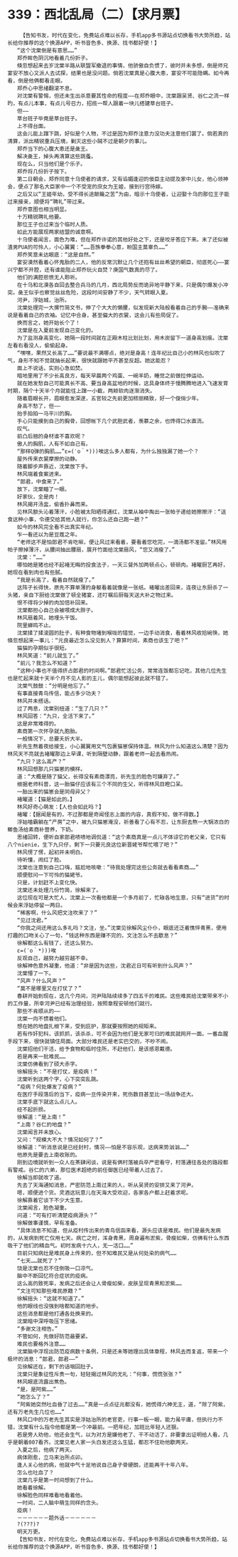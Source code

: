 # 339：西北乱局（二）【求月票】
        【告知书友，时代在变化，免费站点难以长存，手机app多书源站点切换看书大势所趋，站长给你推荐的这个换源APP，听书音色多、换源、找书都好使！】
       “这个沈棠倒是有意思……”
       郑乔眸色阴沉地看着几份折子。
       倏忽想起来去岁沈棠半路从联盟军撤退的事情，他骄傲自负惯了，彼时并未多想，倒是师兄宴安不放心又派人去试探，结果也是没问题。倘若沈棠真是心腹大患，宴安不可能隐瞒。如今再看，倒是他俩都看走眼。
       郑乔心中思绪翻滚不息。
       对沈棠有警惕，但还未生出杀意要其性命的程度——在郑乔眼中，沈棠跟吴贤、谷仁之流一样旳，有点儿本事，有点儿号召力，招揽一帮人跟着一块儿搭建草台班子。
       但——
       草台班子毕竟是草台班子。
       上不得台面。
       这会儿能上蹿下跳，好似是个人物，不过是因为郑乔注意力没功夫注意他们罢了。倘若真的清算，派出精锐重兵压境，剿灭这些小贼不过是朝夕的事儿。
       郑乔当下的心腹大患还是彘王。
       解决彘王，掉头再清算这些跳蚤。
       现在么，只当他们是个乐子。
       郑乔将几份折子按下。
       第二日朝会，郑乔同意十乌使者的请求，又有谄媚逢迎的佞臣主动提及家中儿女，他心领神会，便点了那名大臣家中一个不受宠的庶女为王姬，接到行宫待嫁。
       之后又以“王姬年幼，受不得长途颠簸之苦”为由，暗示十乌使者，让迎娶十乌的那位王子能过来接亲，顺便将“聘礼”带过来。
       郑乔意图也相当明显。
       十万精锐聘礼他要。
       那位王子也过来当个临时人质。
       如此方能展现两家结盟的诚意啊。
       十乌使者闻言，面色为难，但在郑乔许诺的其他好处之下，还是咬牙答应下来。末了还似被渣男PUA的可怜人，小心翼翼：“……吾族拳拳心意，盼国主莫辜负……”
       郑乔笑意未达眼底：“这是自然。”
       宴安漠然看着心怀鬼胎的二人，他的反常沉默让几个还抱有丝丝希望的朝臣，彻底死心——宴兴宁都不开腔，还有谁能阻止郑乔玩火自焚？庚国气数真的尽了。
       他们的满腔悲愤无人聆听。
       在十乌和北漠各自回去整合兵马的几月，西北局势反而诡异地平静下来，只是偶尔爆发小冲突。彘王似乎也察觉丝丝危险，这段时间安静了不少，天气转眼入夏。
       河尹，浮姑城，治所。
       沈棠处理完一大摞竹简文书，伸了个大大的懒腰，似发现新大陆般看着自己的手腕——准确来说是看着自己的衣袖。记忆中合身，甚至偏大的衣裳，这会儿有些局促了。
       换而言之，她开始长个了！
       沈棠是在入夏前发现自己变化的。
       为了监测身高变化，她隔一段时间就在正殿木柱比划比划，用木炭留下一道身高划痕。沈棠左看右看没人，偷偷起身。
       “嘿嘿，果然又长高了……”要说最不满哪点，绝对是身高！连年纪比自己小的林风也似吹了气，身形不知不觉就抽长起来，很快就跟她平齐甚至反超。她这能忍？
       面上不说话，实则心急如焚。
       暗地里用了不少长高良方，每天早晨两个鸡蛋、一碗羊奶，睡觉之前做拉伸运动。
       就在她发愁自己可能真长不高、要当身高盆地的时候，这具身体终于慢腾腾地进入飞速发育时期，隔个十天半个月就能往上蹿一小截，两颊软肉逐渐消失。
       随着眉眼长开，眉眼愈发深邃，五官较之先前更加秾丽精致，好一个俊俏少年。
       身高不愁了，但——
       抬手拍拍一马平川的胸。
       手心只能摸到自己的胸骨，回想帐下几个武胆武者，羡慕之余，也馋得口水直流。
       叹气。
       前凸后翘的身材谁不喜欢呢？
       傲人的胸肌，人有不如自己有。
       “那样Q弹的胸肌……”ε=(′ο｀*)))唉这么多人都有，为什么独独漏了她一个？
       屋外传来衣裳摩擦的动静。
       随着脚步声靠近，沈棠放下手。
       林风端着食案进来。
       “郎君，中食来了。”
       放下，沈棠瞄了一眼。
       好家伙，全是肉！
       林风揭开汤盅，偷香扑鼻而来。
       见林风额头沁着薄汗，小脸被太阳晒得通红，沈棠从袖中掏出一张帕子递给她擦擦汗：“送食这种小事，令德交给其他人就行，你怎么还自己跑一趟？”
       如今的林风完全看不出真实年纪。
       乍一看还以为是豆蔻之年。
       “老师这不是怕郎君不肯吃嘛，便让风过来看着，要看着您吃完，一滴汤都不准留。”林风用帕子擦掉薄汗，从腰间抽出腰扇，展开竹面给沈棠扇风，“您又消瘦了。”
       沈棠：“……”
       哪怕她是猪也经不起褚无晦的投食法子，一天三餐外加两顿点心，顿顿肉。褚曜厨艺再好，她现在看到肉也有些腻。
       “我是长高了，看着自然就瘦了。”
       这阵子长得快，原先不算单薄的身躯看着就像是一张纸。褚曜出差回来，连夜让东厨杀了一头猪，亲自下厨给沈棠做了顿全猪宴，还叮嘱后厨每天送大补之物过来。
       恨不得将少掉的肉加倍补回来。
       沈棠都担心自己会被喂成大胖子。
       林风扇着风，她埋头干饭。
       院里蝉鸣不止。
       沈棠揉了揉滚圆的肚子，有种食物堵到喉咙的错觉，一边手动消食，看着林风收拾碗筷，她倏忽想起来一事儿：“元良最近怎么没见到人？算算时间，素商也该生了吧？”
       猫猫的孕期似乎很短。
       林风笑道：“前儿就生了。”
       “前儿？我怎么不知道？”
       “这种小事也不值得挤占郎君的时间啊。”郎君忙活公务，常常连饭都忘记吃，其他几位先生也是忙起来就十天半个月不见人影的主儿，偶尔能想起彼此就不错了。
       沈棠气鼓鼓：“分明是他忘了。”
       有事直接青鸟传信，能占多少功夫？
       林风并未搭话。
       过了两息，沈棠别扭道：“生了几只？”
       林风回答：“九只，全活下来了。”
       这是非常难得的。
       素商第一次怀孕就九胞胎。
       一般情况下，总要夭折大半。
       祈先生熬着夜给接生，小心翼翼用文气包裹猫崽保持体温。林风为什么知道这么清楚？因为林风天不亮就去褚曜那边上早课，听到隔壁动静，跟着老师一起去看热闹。
       “九只？这么高产？”
       林风回想那几只猫崽的模样。
       道：“大概是随了猫父，长得没有素商漂亮，祈先生的脸色可嫌弃了。”
       根据老师科普，这一胎猫仔应该有三个不同的生父，听得林风目瞪口呆。
       一胎出来的猫崽会是同母异父？
       褚曜道：【猫是如此的。】
       林风好奇心萌发：【人也会如此吗？】
       褚曜：【据闻是有的，不过那都是奇闻怪志上面的内容，真假不知，做不得数。】
       浮姑喵霸躺在“产房”之中，被九只猫崽淹没，祈善看了心有不忍，让东厨去熬一大锅浓白的鲫鱼汤给素商补营养，下奶。
       思绪回转，便听自家郎君啧啧地调侃道：“这个素商真是一点儿不体谅它的老父亲，它只有八个nienie，生下九只仔，剩下一只要元良这位新晋姥爷帮忙喂了吧？”
       林风愣了愣，起初并未明白。
       待听懂，闹红了脸。
       沈棠也注意到自己口嗨，尴尬地咳嗽：“待我处理完这些公务就去看看素商……”
       顺便慰问一下可怜的猫姥爷。
       只是，计划赶不上变化快。
       沈棠还未处理几份竹简，徐解来了。
       这位现在可是大忙人，沈棠上一次看他都是一个多月前了，忙碌各地生意，只有“进货”的时候会来浮姑停留一两日。
       “稀客啊，什么风把文注吹来了？”
       “见过沈君。”
       “你我之间还用这么多礼吗？文注，坐。”沈棠见徐解风尘仆仆，眼底还泛着憔悴青黑，便用打趣的口吻关心了一句，“钱这种东西是赚不完的，文注怎么不去歇息？”
       徐解都这么有钱了，还这么努力。
       ε=(′ο｀*)))唉
       反观自己，越努力越穷越不幸。
       徐解神色意外凝重，他道：“非是因为这些，沈君近日可有听到什么风声？”
       沈棠懵了一下。
       “风声？什么风声？”
       “莫不是哪里又在打仗了？”
       春耕开始到现在，这几个月间，河尹陆陆续续多了四五千的难民。这些难民给沈棠带来不小的工作量，所幸河尹已经有治理经验，按照章程安顿他们就行。
       那些不肯顺从的——
       沈棠一向不惯着他们。
       想在她的地盘扎根下来，受到庇护，那就要按照她的规矩来。
       若有作奸犯科，该抓抓，该杀杀，可不会因为他们是无家可归的难民就网开一面。一番血腥手段下来，很快就镇住局面。大部分难民还是老实巴交的，不吵不闹。
       沈棠招他们干活，给予食物和临时住所，不赶他们，是该感恩戴德。
       若是再来一批难民……
       沈棠仿佛看到了硕大赤字。
       徐解摇头：“不是打仗，是疫病！”
       沈棠听到这两个字，心下突突乱跳。
       “疫病？何处爆发了疫病？”
       在医疗手段落后的当下，疫病一旦传染开来，死伤数目甚至比一场战争还大。
       沈棠手底下就这么点儿人。
       经不起折损。
       徐解道：“是上南！”
       “上南？谷仁的地盘？”
       沈棠闻言并未放心。
       又问：“规模大不大？情况如何了？”
       徐解道：“听消息说是已经封村，情况——怕是不容乐观，这病来势汹汹……”
       他原先是要去上南收账的。
       刚到边境就听到一众人在茶肆闲谈，说是有俩村落被兵卒严密看守，村落通往各处的路段都有警戒。谷仁的六弟，那位医术超绝的前任御医已经带着人过去了。
       徐解当即就改了道。
       先去了天海通知消息，严密防范上南过来的人，听从吴贤的安排又来了河尹。
       嗯，顺便进个货。灵酒这玩意儿在天海大受欢迎，各家各户都上赶着求呢。
       徐解靠着它谈下不少大生意。
       沈棠闻言，脸色凝重。
       问道：“可有打听清楚疫病源头？”
       徐解做事谨慎，早有准备。
       “具体消息不知道，但从疫村传出来的青鸟信函来看，源头应该是难民。他们是最先发病的，从发病到死亡仅用七天。病亡之时，浑身青黑，周身遍布淤紫，骨瘦如柴，仿佛有什么东西吸干了他们的精血气。初时发病十六人，无一活口……”
       目前只知病灶是难民身上传来的，但不知难民又是从何处染的病气……
       “七天……就死了？”
       饶是沈棠也忍不住倒吸一口凉气。
       脑中不断回忆符合症状的疫病。
       这么高的致死率，发病之后还会让人骨瘦如柴，皮肤呈现青黑和淤紫……
       “文注可知那些难民原籍？”
       徐解摇头：“这就不知道了。”
       他的眼线也没强到啥都知道的地步。
       这些消息都是他打通各处换来的。
       沈棠暗中深呼吸压下思绪。
       “多谢文注相告。”
       不管如何，先做好防范最要紧。
       难民也要格外注意……
       沈棠脑中浮现出防范疫病数十条例，只是还未等她理出具体章程，林风去而复返，带来一个极坏的消息：“郎君，郎君——”
       见徐解还在，剩下的话咽回肚子。
       沈棠只是象征性斥责一句，轻轻揭过林风的无礼：“何事，慌慌张张？”
       林风眼底流露出焦色。
       “是，是阿紫……”
       “她怎么了？”
       “阿紫她突然吐血昏了过去……”真是一点点征兆都没有，她慌得六神无主，道，“除了阿紫，还有万老先生几位也……”
       林风口中的万老先生其实是浮姑治所的老官吏，行事一板一眼，能力虽平庸，但执行力不错，沈棠有什么指令他都是第一个冲最前。一把年纪，加班比年轻人还狠。
       若是旁人劝他，他还会生气，以为对方是嫌他老了、干不动活了，非要拿出证明给人看，几乎是朝着007看齐。沈棠见老人家一头白发还这么生猛，都忍不住劝他歇两天。
       入夏之后，他病了两天。
       病体刚愈，立马来治所点卯。
       逢人关心他的病，他就中气十足地说自己身子骨硬朗，还能再干十年八年。
       怎么也吐血了？
       沈棠几乎是第一时间想到了什么。
       她看着徐解。
       徐解脸色同样难看地看着他。
       一时间，二人脑中萌生同样的念头。
       疫病！
       －－－－－－题外话－－－－－－
       ?(???)?
       明天万更。
       【告知书友，时代在变化，免费站点难以长存，手机app多书源站点切换看书大势所趋，站长给你推荐的这个换源APP，听书音色多、换源、找书都好使！】